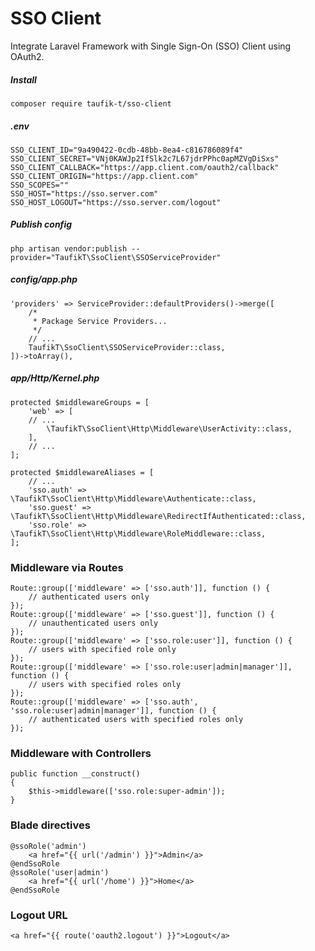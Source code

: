 # SSO Client

Integrate Laravel Framework with Single Sign-On (SSO) Client using OAuth2.

##### Install

    composer require taufik-t/sso-client

##### .env

    SSO_CLIENT_ID="9a490422-0cdb-48bb-8ea4-c816786089f4"
    SSO_CLIENT_SECRET="VNj0KAWJp2IfSlk2c7L67jdrPPhc0apMZVgDiSxs"
    SSO_CLIENT_CALLBACK="https://app.client.com/oauth2/callback"
    SSO_CLIENT_ORIGIN="https://app.client.com"
    SSO_SCOPES=""
    SSO_HOST="https://sso.server.com"
    SSO_HOST_LOGOUT="https://sso.server.com/logout"

##### Publish config

    php artisan vendor:publish --provider="TaufikT\SsoClient\SSOServiceProvider"

##### config/app.php

    'providers' => ServiceProvider::defaultProviders()->merge([
        /*
         * Package Service Providers...
         */
        // ...
        TaufikT\SsoClient\SSOServiceProvider::class,
    ])->toArray(),

##### app/Http/Kernel.php

    protected $middlewareGroups = [
        'web' => [
        // ...
            \TaufikT\SsoClient\Http\Middleware\UserActivity::class,
        ],
        // ...
    ];

    protected $middlewareAliases = [
        // ...
        'sso.auth' => \TaufikT\SsoClient\Http\Middleware\Authenticate::class,
        'sso.guest' => \TaufikT\SsoClient\Http\Middleware\RedirectIfAuthenticated::class,
        'sso.role' => \TaufikT\SsoClient\Http\Middleware\RoleMiddleware::class,
    ];

### Middleware via Routes

    Route::group(['middleware' => ['sso.auth']], function () {
        // authenticated users only
    });
    Route::group(['middleware' => ['sso.guest']], function () {
        // unauthenticated users only
    });
    Route::group(['middleware' => ['sso.role:user']], function () {
        // users with specified role only
    });
    Route::group(['middleware' => ['sso.role:user|admin|manager']], function () {
        // users with specified roles only
    });
    Route::group(['middleware' => ['sso.auth', 'sso.role:user|admin|manager']], function () {
        // authenticated users with specified roles only
    });

### Middleware with Controllers

    public function __construct()
    {
        $this->middleware(['sso.role:super-admin']);
    }

### Blade directives

    @ssoRole('admin')
        <a href="{{ url('/admin') }}">Admin</a>
    @endSsoRole
    @ssoRole('user|admin')
        <a href="{{ url('/home') }}">Home</a>
    @endSsoRole

### Logout URL

    <a href="{{ route('oauth2.logout') }}">Logout</a>
